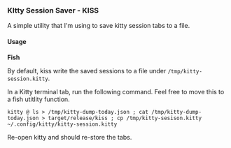 ### KItty Session Saver - KISS

A simple utility that I'm using to save kitty session tabs to a file.

#### Usage

**Fish**

By default, kiss write the saved sessions to a file under `/tmp/kitty-session.kitty`.

In a Kitty terminal tab, run the following command. Feel free to move this to a 
fish utitlity function.

```
kitty @ ls > /tmp/kitty-dump-today.json ; cat /tmp/kitty-dump-today.json > target/release/kiss ; cp /tmp/kitty-sesison.kitty ~/.config/kitty/kitty-session.kitty
```

Re-open kitty and should re-store the tabs.

